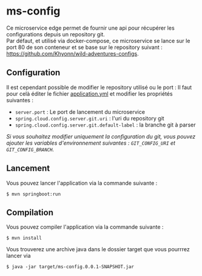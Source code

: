 # ms-config

Ce microservice edge permet de fournir une api pour récupérer les configurations depuis un repository git.  
Par défaut, et utilisé via docker-compose, ce microservice se lance sur le port 80 de son conteneur et se base sur le repository suivant : https://github.com/Khyonn/wild-adventures-configs.

## Configuration

Il est cependant possible de modifier le repository utilisé ou le port :
Il faut pour celà éditer le fichier [application.yml](./ms-config/src/main/resources/application.yml) et modifier les propriétés suivantes :  
- `server.port` : Le port de lancement du microservice 
- `spring.cloud.config.server.git.uri` : l'uri du repository git
- `spring.cloud.config.server.git.default-label` : la branche git à parser

*Si vous souhaitez modifier uniquement la configuration du git, vous pouvez ajouter les variables d'environnement suivantes : `GIT_CONFIG_URI` et `GIT_CONFIG_BRANCH`.*

## Lancement

Vous pouvez lancer l'application via la commande suivante :  
```
$ mvn springboot:run
```

## Compilation

Vous pouvez compiler l'application via la commande suivante :  
```
$ mvn install
```
Vous trouverez une archive java dans le dossier target que vous pourrrez lancer via
```
$ java -jar target/ms-config.0.0.1-SNAPSHOT.jar
```
